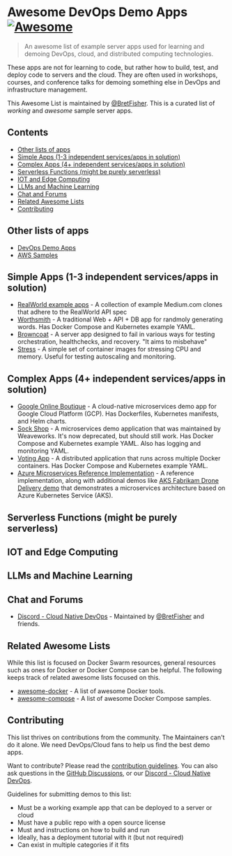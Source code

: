 <!--lint disable awesome-contributing awesome-git-repo-age awesome-toc awesome-list-item-->
# Awesome DevOps Demo Apps [![Awesome](https://awesome.re/badge.svg)](https://awesome.re)

> An awesome list of example server apps used for learning and demoing DevOps, cloud, and distributed computing technologies.

These apps are not for learning to code, but rather how to build, test, and deploy code to servers and the cloud. They are often used in workshops, courses, and conference talks for demoing something else in DevOps and infrastructure management.

This Awesome List is maintained by [@BretFisher](https://github.com/BretFisher). This is a curated list of *working* and *awesome* sample server apps.

## Contents<!-- omit from toc -->

- [Other lists of apps](#other-lists-of-apps)
- [Simple Apps (1-3 independent services/apps in solution)](#simple-apps-1-3-independent-servicesapps-in-solution)
- [Complex Apps (4+ independent services/apps in solution)](#complex-apps-4-independent-servicesapps-in-solution)
- [Serverless Functions (might be purely serverless)](#serverless-functions-might-be-purely-serverless)
- [IOT and Edge Computing](#iot-and-edge-computing)
- [LLMs and Machine Learning](#llms-and-machine-learning)
- [Chat and Forums](#chat-and-forums)
- [Related Awesome Lists](#related-awesome-lists)
- [Contributing](#contributing)

## Other lists of apps

- [DevOps Demo Apps](https://github.com/devopsdemoapps)
- [AWS Samples](https://github.com/aws-samples)

## Simple Apps (1-3 independent services/apps in solution)

- [RealWorld example apps](https://github.com/gothinkster/realworld) - A collection of example Medium.com clones that adhere to the RealWorld API spec
- [Worthsmith](https://github.com/dockersamples/wordsmith) - A traditional Web + API + DB app for randmoly generating words. Has Docker Compose and Kubernetes example YAML.
- [Browncoat](https://github.com/BretFisher/browncoat) - A server app designed to fail in various ways for testing orchestration, healthchecks, and recovery. "It aims to misbehave"
- [Stress](https://github.com/BretFisher/stress) - A simple set of container images for stressing CPU and memory. Useful for testing autoscaling and monitoring.

## Complex Apps (4+ independent services/apps in solution)

- [Google Online Boutique](https://github.com/GoogleCloudPlatform/microservices-demo) - A cloud-native microservices demo app for Google Cloud Platform (GCP). Has Dockerfiles, Kubernetes manifests, and Helm charts.
- [Sock Shop](https://github.com/microservices-demo/microservices-demo) - A microservices demo application that was maintained by Weaveworks. It's now deprecated, but should still work. Has Docker Compose and Kubernetes example YAML. Also has logging and monitoring YAML.
- [Voting App](https://github.com/dockersamples/example-voting-app) - A distributed application that runs across multiple Docker containers. Has Docker Compose and Kubernetes example YAML.
- [Azure Microservices Reference Implementation](https://github.com/mspnp/microservices-reference-implementation) - A reference implementation, along with additional demos like [AKS Fabrikam Drone Delivery demo](https://github.com/mspnp/aks-fabrikam-dronedelivery) that demonstrates a microservices architecture based on Azure Kubernetes Service (AKS).

## Serverless Functions (might be purely serverless)


## IOT and Edge Computing


## LLMs and Machine Learning


## Chat and Forums

- [Discord - Cloud Native DevOps](https://discord.gg/devops) - Maintained by [@BretFisher](https://github.com/BretFisher) and friends.<!--lint ignore double-link-->

## Related Awesome Lists

While this list is focused on Docker Swarm resources, general resources such as ones for Docker or Docker Compose can be helpful. The following keeps track of related awesome lists focused on this.

- [awesome-docker](https://github.com/veggiemonk/awesome-docker) - A list of awesome Docker tools.
- [awesome-compose](https://github.com/docker/awesome-compose) - A list of awesome Docker Compose samples.


## Contributing

This list thrives on contributions from the community. The Maintainers can't do it alone. We need DevOps/Cloud fans to help us find the best demo apps.

Want to contribute? Please read the [contribution guidelines](contributing.md). You can also ask questions in the [GitHub Discussions](./discussions), or our [Discord - Cloud Native DevOps](https://discord.gg/devops).

Guidelines for submitting demos to this list:

- Must be a working example app that can be deployed to a server or cloud
- Must have a public repo with a open source license
- Must and instructions on how to build and run
- Ideally, has a deployment tutorial with it (but not required)
- Can exist in multiple categories if it fits
